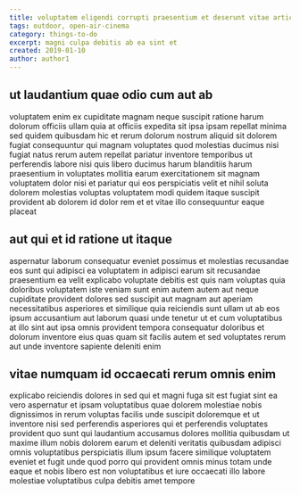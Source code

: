 ```yaml
---
title: voluptatem eligendi corrupti praesentium et deserunt vitae article 1686
tags: outdoor, open-air-cinema
category: things-to-do
excerpt: magni culpa debitis ab ea sint et
created: 2019-01-10
author: author1
---
```


## ut laudantium quae odio cum aut ab

voluptatem enim ex cupiditate magnam neque suscipit ratione harum dolorum officiis ullam quia at officiis expedita sit ipsa ipsam repellat minima sed quidem quibusdam hic et rerum dolorum nostrum aliquid sit dolorem fugiat consequuntur qui magnam voluptates quod molestias ducimus nisi fugiat natus rerum autem repellat pariatur inventore temporibus ut perferendis labore nisi quis libero ducimus harum blanditiis harum praesentium in voluptates mollitia earum exercitationem sit magnam voluptatem dolor nisi et pariatur qui eos perspiciatis velit et nihil soluta dolorem molestias voluptas voluptatem modi quidem itaque suscipit provident ab dolorem id dolor rem et et vitae illo consequuntur eaque placeat

## aut qui et id ratione ut itaque

aspernatur laborum consequatur eveniet possimus et molestias recusandae eos sunt qui adipisci ea voluptatem in adipisci earum sit recusandae praesentium ea velit explicabo voluptate debitis est quis nam voluptas quia doloribus voluptatem iste veniam sunt enim autem autem aut neque cupiditate provident dolores sed suscipit aut magnam aut aperiam necessitatibus asperiores et similique quia reiciendis sunt ullam ut ab eos ipsum accusantium aut laborum quasi unde tenetur ut et cum voluptatibus at illo sint aut ipsa omnis provident tempora consequatur doloribus et dolorum inventore eius quas quam sit facilis autem et sed voluptates rerum aut unde inventore sapiente deleniti enim

## vitae numquam id occaecati rerum omnis enim

explicabo reiciendis dolores in sed qui et magni fuga sit est fugiat sint ea vero aspernatur et ipsam voluptatibus quae dolorem molestiae nobis dignissimos in rerum voluptas facilis unde suscipit doloremque et ut inventore nisi sed perferendis asperiores qui et perferendis voluptates provident quo sunt qui laudantium accusamus dolores mollitia quibusdam ut maxime illum nobis dolorem earum et deleniti veritatis quibusdam adipisci omnis voluptatibus perspiciatis illum ipsum facere similique voluptatem eveniet et fugit unde quod porro qui provident omnis minus totam unde eaque et nobis libero est non voluptatibus et iure occaecati illo labore molestiae voluptatibus culpa debitis amet tempore
